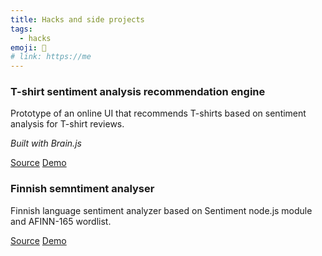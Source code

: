 ```yaml
---
title: Hacks and side projects
tags:
  - hacks
emoji: 👋
# link: https://me
---
```


### T-shirt sentiment analysis recommendation engine
Prototype of an online UI that recommends T-shirts based on sentiment analysis for T-shirt reviews.

*Built with Brain.js*

[Source](https://github.com/ihmissuti/sentiment-recommendation-engige)
[Demo](https://gentle-brushlands-23813.herokuapp.com/)

### Finnish semntiment analyser
Finnish language sentiment analyzer based on Sentiment node.js module and AFINN-165 wordlist.

[Source](https://github.com/ihmissuti/fi-sentiment-analysis)
[Demo](https://gentle-brushlands-23813.herokuapp.com/)
